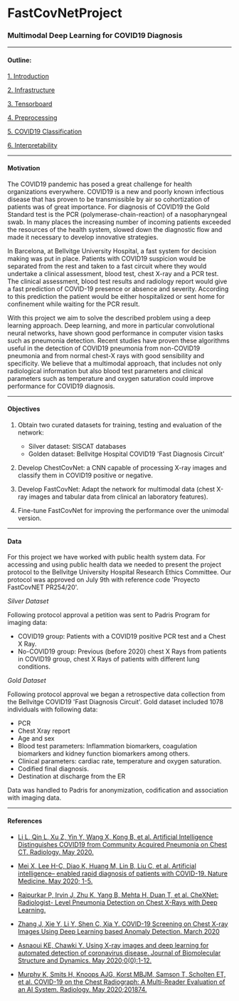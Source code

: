 # FastCovNetProject

### Multimodal Deep Learning for COVID19 Diagnosis

------------------------

#### Outline:
[1. Introduction](https://github.com/FastCovNetProject/FastCovNetProject/blob/main/README.md)

[2. Infrastructure](https://github.com/FastCovNetProject/FastCovNetProject/blob/main/Infrastructure%20%26%20Software/README.md)

[3. Tensorboard](https://github.com/FastCovNetProject/FastCovNetProject/blob/main/Tensorboard/README.md)

[4. Preprocessing](https://github.com/FastCovNetProject/FastCovNetProject/blob/main/Preprocessing/README.md)

[5. COVID19 Classification](https://github.com/FastCovNetProject/FastCovNetProject/blob/main/COVID%20Classification/Readme.md)

[6. Interpretability](https://github.com/FastCovNetProject/FastCovNetProject/blob/main/Interpretability/README.md)

------------------------

#### Motivation

The COVID19 pandemic has posed a great challenge for health organizations everywhere. COVID19 is a new and poorly known infectious disease that has proven to be transmissible by air so cohortization of patients was of great importance. For diagnosis of COVID19 the Gold Standard test is the PCR (polymerase-chain-reaction) of a nasopharyngeal swab. In many places the increasing number of incoming patients exceeded the resources of the health system, slowed down the diagnostic flow and made it necessary to develop innovative strategies. 

In Barcelona, at Bellvitge University Hospital, a fast system for decision making was put in place. Patients with COVID19 suspicion would be separated from the rest and taken to a fast circuit where they would undertake a clinical assessment, blood test, chest X-ray and a PCR test. The clinical assessment, blood test results and radiology report would give a fast prediction of COVID-19 presence or absence and severity. According to this prediction the patient would be either hospitalized or sent home for confinement while waiting for the PCR result.

With this project we aim to solve the described problem using a deep learning approach. Deep learning, and more in particular convolutional neural networks, have shown good performance in computer vision tasks such as pneumonia detection. Recent studies have proven these algorithms useful in the detection of COVID19 pneumonia from non-COVID19 pneumonia and from normal chest-X rays with good sensibility and specificity. We believe that a multimodal approach, that includes not only radiological information but also blood test parameters and clinical parameters such as temperature and oxygen saturation could improve performance for COVID19 diagnosis.
 

------------------------

#### Objectives

1.	Obtain two curated datasets for training, testing and evaluation of the network:
	- Silver dataset: SISCAT databases
	- Golden dataset: Bellvitge Hospital COVID19 'Fast Diagnosis Circuit'

2.	Develop ChestCovNet: a CNN capable of processing X-ray images and classify them in COVID19 positive or negative. 

3.	Develop FastCovNet: Adapt the network for multimodal data (chest X-ray images and tabular data from clinical an laboratory features). 

4.	Fine-tune FastCovNet for improving the performance over the unimodal version. 

------------------------

#### Data

For this project we have worked with public health system data. For accessing and using public health data we needed to present the project protocol to the Bellvitge University Hospital Research Ethics Committee. Our protocol was approved on July 9th with reference code 'Proyecto FastCovNET PR254/20'.

*Silver Dataset*

Following protocol approval a petition was sent to Padris Program for imaging data:
- COVID19 group: Patients with a COVID19 positive PCR test and a Chest X Ray. 
- No-COVID19 group: Previous (before 2020) chest X Rays from patients in COVID19 group, chest X Rays of patients with different lung conditions. 

*Gold Dataset*

Following protocol approval we began a retrospective data collection from the Bellvitge COVID19 'Fast Diagnosis Circuit'. 
Gold dataset included 1078 individuals with following data:
- PCR
- Chest Xray report
- Age and sex
- Blood test parameters: Inflammation biomarkers, coagulation biomarkers and kidney function biomarkers among others. 
- Clinical parameters: cardiac rate, temperature and oxygen saturation. 
- Codified final diagnosis.
- Destination at discharge from the ER 

Data was handled to Padris for anonymization, codification and association with imaging data. 


------------------------

#### References

* [Li L, Qin L, Xu Z, Yin Y, Wang X, Kong B, et al. Artificial Intelligence Distinguishes
COVID19 from Community Acquired Pneumonia on Chest CT. Radiology. May 2020.](https://www.ncbi.nlm.nih.gov/pmc/articles/PMC7233473/pdf/radiol.2020200905.pdf)

* [Mei X, Lee H-C, Diao K, Huang M, Lin B, Liu C, et al. Artificial intelligence–
enabled rapid diagnosis of patients with COVID-19. Nature Medicine. May 2020; 1-5.](https://www.nature.com/articles/s41591-020-0931-3)

* [Rajpurkar P, Irvin J, Zhu K, Yang B, Mehta H, Duan T, et al. CheXNet: Radiologist-
Level Pneumonia Detection on Chest X-Rays with Deep Learning.](http://arxiv.org/abs/1711.05225)

* [Zhang J, Xie Y, Li Y, Shen C, Xia Y. COVID-19 Screening on Chest X-ray Images
Using Deep Learning based Anomaly Detection. March 2020](http://arxiv.org/abs/2003.12338)

* [Asnaoui KE, Chawki Y. Using X-ray images and deep learning for automated
detection of coronavirus disease. Journal of Biomolecular Structure and
Dynamics. May 2020;0(0):1-12.](https://www.tandfonline.com/doi/full/10.1080/07391102.2020.1767212)

* [Murphy K, Smits H, Knoops AJG, Korst MBJM, Samson T, Scholten ET, et al.
COVID-19 on the Chest Radiograph: A Multi-Reader Evaluation of an AI System.
Radiology. May 2020;201874.](https://pubs.rsna.org/doi/pdf/10.1148/radiol.2020201874)
